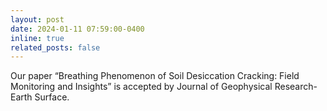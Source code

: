 ```yaml
---
layout: post
date: 2024-01-11 07:59:00-0400
inline: true
related_posts: false
---
```



Our paper “Breathing Phenomenon of Soil Desiccation Cracking: Field Monitoring and Insights” is accepted by Journal of Geophysical Research-Earth Surface.